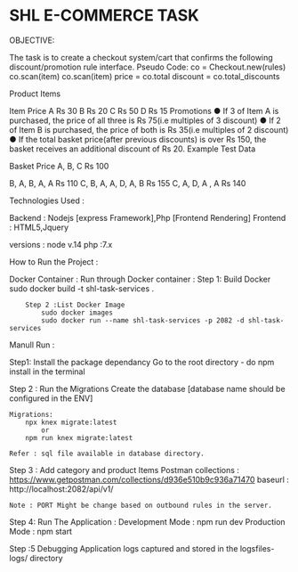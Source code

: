 # SHL E-COMMERCE TASK 

OBJECTIVE:

The task is to create a checkout system/cart that confirms the following discount/promotion rule
interface.
Pseudo Code:
co = Checkout.new(rules)
co.scan(item)
co.scan(item)
price = co.total
discount = co.total_discounts

Product Items

Item Price
A Rs 30
B Rs 20
C Rs 50
D Rs 15
Promotions
● If 3 of Item A is purchased, the price of all three is Rs 75(i.e multiples of 3 discount)
● If 2 of Item B is purchased, the price of both is Rs 35(i.e multiples of 2 discount)
● If the total basket price(after previous discounts) is over Rs 150, the basket receives an
additional discount of Rs 20.
Example Test Data

Basket Price
A, B, C Rs 100

B, A, B, A, A Rs 110
C, B, A, A, D, A, B Rs 155
C, A, D, A , A Rs 140

Technologies Used :

Backend : 
    Nodejs [express Framework],Php [Frontend Rendering]
Frontend : 
    HTML5,Jquery

versions : 
    node v.14
    php :7.x

How to Run the Project : 

Docker Container :
    Run through Docker container :
        Step 1: Build Docker
            sudo docker build -t shl-task-services .

        Step 2 :List Docker Image
            sudo docker images
            sudo docker run --name shl-task-services -p 2082 -d shl-task-services

Manull Run :

Step1: Install the package dependancy
    Go to the root directory - do npm install in the terminal

Step 2 : Run the Migrations
    Create the database [database name should be configured in the ENV]
    
    Migrations:
        npx knex migrate:latest 
            or
        npm run knex migrate:latest

    Refer : sql file available in database directory.

Step 3 : Add category and product Items 
    Postman collections : https://www.getpostman.com/collections/d936e510b9c936a71470
    baseurl : http://localhost:2082/api/v1/

    Note : PORT Might be change based on outbound rules in the server.

Step 4: Run The Application :
    Development Mode : 
        npm run dev
    Production Mode :
        npm start

Step :5 Debugging 
    Application logs captured and stored in the logsfiles- logs/ directory
